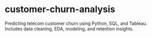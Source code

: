 # customer-churn-analysis
Predicting telecom customer churn using Python, SQL, and Tableau. Includes data cleaning, EDA, modeling, and retention insights.
